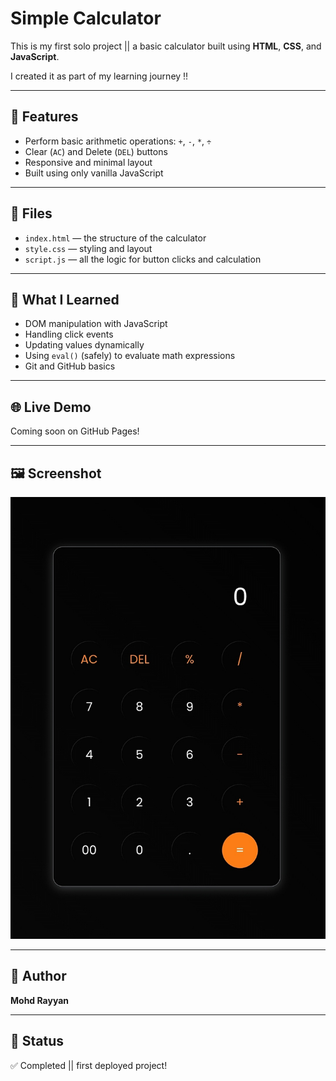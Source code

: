 # Simple Calculator

This is my first solo project || a basic calculator built using **HTML**, **CSS**, and **JavaScript**.  

I created it as part of my learning journey !!

---

## 🚀 Features

- Perform basic arithmetic operations: `+`, `-`, `*`, `÷`
- Clear (`AC`) and Delete (`DEL`) buttons
- Responsive and minimal layout
- Built using only vanilla JavaScript

---

## 📁 Files

- `index.html` — the structure of the calculator
- `style.css` — styling and layout
- `script.js` — all the logic for button clicks and calculation

---

## 🧠 What I Learned

- DOM manipulation with JavaScript
- Handling click events
- Updating values dynamically
- Using `eval()` (safely) to evaluate math expressions
- Git and GitHub basics

---

## 🌐 Live Demo

Coming soon on GitHub Pages!

---

## 🖼️ Screenshot

![image_alt](https://github.com/mohdrayyan130/Basic-Calculator/blob/4b4e7f991c8bcf5f8d5e8a3986acbce75cbe5e46/screenshot.jpg)

---

## 👤 Author

**Mohd Rayyan**

---

## 🏁 Status

✅ Completed || first deployed project!

